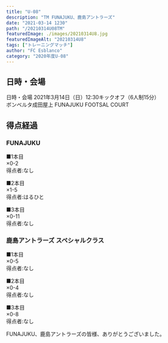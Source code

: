 ```yaml
---
title: "U-08"
description: "TM FUNAJUKU、鹿島アントラーズ"
date: "2021-03-14 1230"
path: "/20210314U08TM"
featuredImage: ./images/20210314U8.jpg
featuredImageAlt: "20210314U8"
tags: ["トレーニングマッチ"]
author: "FC Esblanco"
category: "2020年度U-08"
---
```


## 日時・会場

日時・会場
2021年3月14日（日）12:30キックオフ（6人制15分）<br>
ボンベルタ成田屋上 FUNAJUKU FOOTSAL COURT

## 得点経過

### FUNAJUKU

■1本目<br>
×0-2<br>
得点者:なし

■2本目<br>
×1-5<br>
得点者:はるひと

■3本目<br>
×0-11<br>
得点者:なし


### 鹿島アントラーズ スペシャルクラス

■1本目<br>
×0-5<br>
得点者:なし

■2本目<br>
×0-4<br>
得点者:なし

■3本目<br>
×0-8<br>
得点者:なし

FUNAJUKU、鹿島アントラーズの皆様、ありがとうございました。
